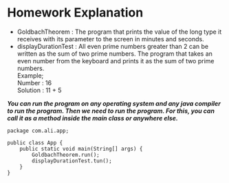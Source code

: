 # Homework Explanation
- GoldbachTheorem : The program that prints the value of the long type it receives
with its parameter to the screen in minutes and seconds.
- displayDurationTest : All even prime numbers greater than 2 can be written as the sum of two prime numbers.
The program that takes an even number from the keyboard and prints it as the sum of two prime numbers.<br>
Example; <br>
Number : 16<br>
Solution : 11 + 5<br>

***You can run the program on any operating system and any java compiler to run the program. 
Then we need to run the program. For this, you can call it as a method inside the main class or anywhere else.***<br>

```
package com.ali.app;

public class App {
    public static void main(String[] args) {
        GoldbachTheorem.run();
        displayDurationTest.tun();
    }
}

```
